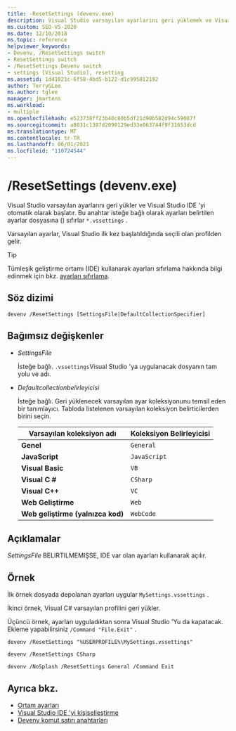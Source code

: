 ```yaml
---
title: -ResetSettings (devenv.exe)
description: Visual Studio varsayılan ayarlarını geri yüklemek ve Visual Studio IDE 'yi otomatik olarak başlatmak için ResetSettings Devenv komut satırı anahtarını nasıl kullanacağınızı öğrenin.
ms.custom: SEO-VS-2020
ms.date: 12/10/2018
ms.topic: reference
helpviewer_keywords:
- Devenv, /ResetSettings switch
- ResetSettings switch
- /ResetSettings Devenv switch
- settings [Visual Studio], resetting
ms.assetid: 1d41021c-6f58-4bd5-b122-d1c995812192
author: TerryGLee
ms.author: tglee
manager: jmartens
ms.workload:
- multiple
ms.openlocfilehash: e523738ff23b40c80b5df21d90b582d94c59087f
ms.sourcegitcommit: a8031c1387d2090129ed33e063744f9f31653dcd
ms.translationtype: MT
ms.contentlocale: tr-TR
ms.lasthandoff: 06/01/2021
ms.locfileid: "110724544"
---
```

# <a name="resetsettings-devenvexe"></a>/ResetSettings (devenv.exe)

Visual Studio varsayılan ayarlarını geri yükler ve Visual Studio IDE 'yi otomatik olarak başlatır. Bu anahtar isteğe bağlı olarak ayarları belirtilen ayarlar dosyasına () sıfırlar `*.vssettings` .

Varsayılan ayarlar, Visual Studio ilk kez başlatıldığında seçili olan profilden gelir.

> [!TIP]
> Tümleşik geliştirme ortamı (IDE) kullanarak ayarları sıfırlama hakkında bilgi edinmek için bkz. [ayarları sıfırlama](../environment-settings.md#reset-settings).

## <a name="syntax"></a>Söz dizimi

```shell
devenv /ResetSettings [SettingsFile|DefaultCollectionSpecifier]
```

## <a name="arguments"></a>Bağımsız değişkenler

- *SettingsFile*

  İsteğe bağlı. `.vssettings`Visual Studio 'ya uygulanacak dosyanın tam yolu ve adı.

- *Defaultcollectionbelirleyicisi*

  İsteğe bağlı. Geri yüklenecek varsayılan ayar koleksiyonunu temsil eden bir tanımlayıcı. Tabloda listelenen varsayılan koleksiyon belirticilerden birini seçin.

  | Varsayılan koleksiyon adı | Koleksiyon Belirleyicisi |
  | --- | --- |
  | **Genel** | `General` |
  | **JavaScript** | `JavaScript` |
  | **Visual Basic** | `VB` |
  | **Visual C #** | `CSharp` |
  | **Visual C++** | `VC` |
  | **Web Geliştirme** | `Web` |
  | **Web geliştirme (yalnızca kod)** | `WebCode` |

## <a name="remarks"></a>Açıklamalar

*SettingsFile* BELIRTILMEMIŞSE, IDE var olan ayarları kullanarak açılır. 


## <a name="example"></a>Örnek

İlk örnek dosyada depolanan ayarları uygular `MySettings.vssettings` .

İkinci örnek, Visual C# varsayılan profilini geri yükler.

Üçüncü örnek, ayarları uyguladıktan sonra Visual Studio 'Yu da kapatacak. Ekleme yapabilirsiniz `/Command "File.Exit"` .

```shell
devenv /ResetSettings "%USERPROFILE%\MySettings.vssettings"

devenv /ResetSettings CSharp

devenv /NoSplash /ResetSettings General /Command Exit 
```

## <a name="see-also"></a>Ayrıca bkz.

- [Ortam ayarları](../environment-settings.md)
- [Visual Studio IDE 'yi kişiselleştirme](../../ide/personalizing-the-visual-studio-ide.md)
- [Devenv komut satırı anahtarları](../../ide/reference/devenv-command-line-switches.md)
